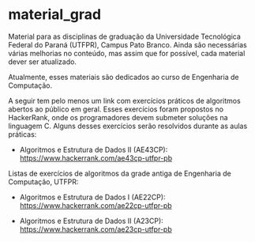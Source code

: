 # material_grad
Material para as disciplinas de graduação da Universidade Tecnológica Federal do Paraná (UTFPR), Campus Pato Branco. Ainda são necessárias várias melhorias no conteúdo, mas assim que for possível, cada material dever ser atualizado.

Atualmente, esses materiais são dedicados ao curso de Engenharia de Computação.

A seguir tem pelo menos um link com exercícios práticos de algoritmos abertos ao público em geral. Esses exercícios foram propostos no HackerRank, onde os programadores devem submeter soluções na linguagem C. Alguns desses exercícios serão resolvidos durante as aulas práticas:

- Algoritmos e Estrutura de Dados II (AE43CP): https://www.hackerrank.com/ae43cp-utfpr-pb


Listas de exercícios de algoritmos da grade antiga de Engenharia de Computação, UTFPR:

- Algoritmos e Estrutura de Dados I (AE22CP): https://www.hackerrank.com/ae22cp-utfpr-pb

- Algoritmos e Estrutura de Dados II (A23CP): https://www.hackerrank.com/ae23cp-utfpr-pb
